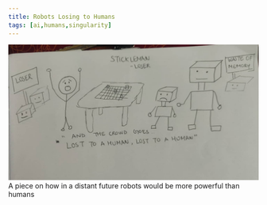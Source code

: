```yaml
---
title: Robots Losing to Humans
tags: [ai,humans,singularity]
---
```


![Alt text](image_1.jpg)
A piece on how in a distant future robots would be more powerful than humans


